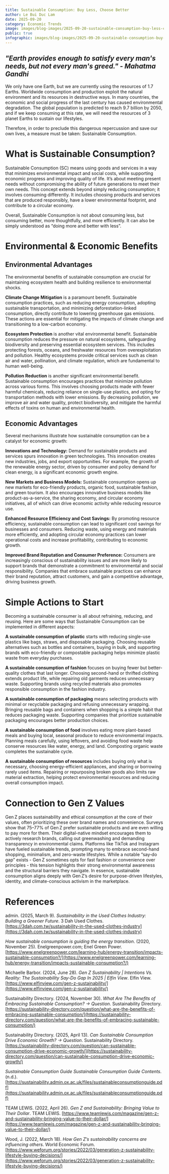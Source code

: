 ```yaml
---
title: Sustainable Consumption: Buy Less, Choose Better
author: Le Bui Duc Lam
date: 2025-09-20
category: Economic Trends
image: images/blog-images/2025-09-20-sustainable-consumption-buy-less-choose-better/post-image.png
public: true
infographic: images/blog-images/2025-09-20-sustainable-consumption-buy-less-choose-better/infographic.png
---
```


## *"Earth provides enough to satisfy every man's needs, but not every man's greed." \- Mahatma Gandhi*

We only have one Earth, but we are currently using the resources of 1.7 Earths. Worldwide consumption and production exploit the natural environment and its resources in destructive ways. In many countries, the economic and social progress of the last century has caused environmental degradation. The global population is predicted to reach 9.7 billion by 2050, and if we keep consuming at this rate, we will need the resources of 3 planet Earths to sustain our lifestyles.

Therefore, in order to preclude this dangerous repercussion and save our own lives, a measure must be taken: Sustainable Consumption.

# What is Sustainable Consumption?

Sustainable Consumption (SC) means using goods and services in a way that minimizes environmental impact and social costs, while supporting economic progress and improving quality of life. It’s about meeting present needs without compromising the ability of future generations to meet their own needs. This concept extends beyond simply reducing consumption; it involves consuming differently. It includes choosing products and services that are produced responsibly, have a lower environmental footprint, and contribute to a circular economy. 

Overall, Sustainable Consumption is not about consuming less, but consuming better, more thoughtfully, and more efficiently. It can also be simply understood as “doing more and better with less”.

# Environmental & Economic Benefits

## Environmental Advantages

The environmental benefits of sustainable consumption are crucial for maintaining ecosystem health and building resilience to environmental shocks. 

**Climate Change Mitigation** is a paramount benefit. Sustainable consumption practices, such as reducing energy consumption, adopting sustainable transportation, and minimizing deforestation-linked consumption, directly contribute to lowering greenhouse gas emissions. These actions are essential for mitigating the impacts of climate change and transitioning to a low-carbon economy.

**Ecosystem Protection** is another vital environmental benefit. Sustainable consumption reduces the pressure on natural ecosystems, safeguarding biodiversity and preserving essential ecosystem services. This includes protecting forests, oceans, and freshwater resources from overexploitation and pollution. Healthy ecosystems provide critical services such as clean air and water, pollination, and climate regulation, which are fundamental to human well-being.

**Pollution Reduction** is another significant environmental benefit. Sustainable consumption encourages practices that minimize pollution across various forms. This involves choosing products made with fewer harmful chemicals, reducing reliance on single-use plastics, and opting for transportation methods with lower emissions. By decreasing pollution, we improve air and water quality, protect biodiversity, and mitigate the harmful effects of toxins on human and environmental health.

## Economic Advantages

Several mechanisms illustrate how sustainable consumption can be a catalyst for economic growth:

**Innovations and Technology:** Demand for sustainable products and services spurs innovation in green technologies. This innovation creates new industries, jobs, and export opportunities. For example, the growth of the renewable energy sector, driven by consumer and policy demand for clean energy, is a significant economic growth engine.

**New Markets and Business Models:** Sustainable consumption opens up new markets for eco-friendly products, organic food, sustainable fashion, and green tourism. It also encourages innovative business models like product-as-a-service, the sharing economy, and circular economy initiatives, all of which can drive economic activity while reducing resource use.

**Enhanced Resource Efficiency and Cost Savings:** By promoting resource efficiency, sustainable consumption can lead to significant cost savings for businesses and consumers. Reducing waste, using energy and materials more efficiently, and adopting circular economy practices can lower operational costs and increase profitability, contributing to economic growth.

**Improved Brand Reputation and Consumer Preference:** Consumers are increasingly conscious of sustainability issues and are more likely to support brands that demonstrate a commitment to environmental and social responsibility. Companies that embrace sustainable practices can enhance their brand reputation, attract customers, and gain a competitive advantage, driving business growth.

# Simple Actions to Start

Becoming a sustainable consumer is all about refraining, reducing, and reusing. Here are some ways that Sustainable Consumption can be implemented in different aspects:

**A sustainable consumption of plastic** starts with reducing single-use plastics like bags, straws, and disposable packaging. Choosing reusable alternatives such as bottles and containers, buying in bulk, and supporting brands with eco-friendly or compostable packaging helps minimize plastic waste from everyday purchases.

**A sustainable consumption of fashion** focuses on buying fewer but better-quality clothes that last longer. Choosing second-hand or thrifted clothing extends product life, while repairing old garments reduces unnecessary waste. Supporting brands using recycled materials also promotes responsible consumption in the fashion industry.

**A sustainable consumption of packaging** means selecting products with minimal or recyclable packaging and refusing unnecessary wrapping. Bringing reusable bags and containers when shopping is a simple habit that reduces packaging waste. Supporting companies that prioritize sustainable packaging encourages better production choices.

**A sustainable consumption of food** involves eating more plant-based meals and buying local, seasonal produce to reduce environmental impacts. Planning meals carefully, using leftovers, and avoiding food waste help conserve resources like water, energy, and land. Composting organic waste completes the sustainable cycle.

**A sustainable consumption of resources** includes buying only what is necessary, choosing energy-efficient appliances, and sharing or borrowing rarely used items. Repairing or repurposing broken goods also limits raw material extraction, helping protect environmental resources and reducing overall consumption impact.

# Connection to Gen Z Values

Gen Z places sustainability and ethical consumption at the core of their values, often prioritizing these over brand names and convenience. Surveys show that 75–77% of Gen Z prefer sustainable products and are even willing to pay more for them. Their digital-native mindset encourages them to actively research brands, calling out greenwashing and demanding transparency in environmental claims. Platforms like TikTok and Instagram have fueled sustainable trends, prompting many to embrace second-hand shopping, minimalism, and zero-waste lifestyles. While a notable “say‑do gap” exists \- Gen Z sometimes opts for fast fashion or convenience over principles \- this tension highlights their strong environmental awareness and the structural barriers they navigate. In essence, sustainable consumption aligns deeply with Gen Z’s desire for purpose-driven lifestyles, identity, and climate-conscious activism in the marketplace.

# References

admin. (2025, March 9). *Sustainability in the Used Clothes Industry: Building a Greener Future*. 3 Dah Used Clothes. [https://3dah.com.tw/sustainability-in-the-used-clothes-industry](https://3dah.com.tw/sustainability-in-the-used-clothes-industry)  

*How sustainable consumption is guiding the energy transition*. (2020, November 25). Enelgreenpower.com; Enel Green Power. [https://www.enelgreenpower.com/learning-hub/energy-transition/impacts-sustainable-consumption?/](https://www.enelgreenpower.com/learning-hub/energy-transition/impacts-sustainable-consumption?/)  

Michaelle Barbor. (2024, June 28). *Gen Z Sustainability | Intentions Vs. Reality: The Sustainability Say-Do Gap In 2025 | Elfin View*. Elfin View. [https://www.elfinview.com/gen-z-sustainability/](https://www.elfinview.com/gen-z-sustainability/)  

Sustainability Directory. (2024, November 30). *What Are The Benefits of Embracing Sustainable Consumption? → Question*. Sustainability Directory. [https://sustainability-directory.com/question/what-are-the-benefits-of-embracing-sustainable-consumption/](https://sustainability-directory.com/question/what-are-the-benefits-of-embracing-sustainable-consumption/)  

Sustainability Directory. (2025, April 13). *Can Sustainable Consumption Drive Economic Growth? → Question*. Sustainability Directory. [https://sustainability-directory.com/question/can-sustainable-consumption-drive-economic-growth/](https://sustainability-directory.com/question/can-sustainable-consumption-drive-economic-growth/)  

*Sustainable Consumption Guide Sustainable Consumption Guide Contents*. (n.d.). [https://sustainability.admin.ox.ac.uk/files/sustainableconsumptionguide.pdf](https://sustainability.admin.ox.ac.uk/files/sustainableconsumptionguide.pdf)  

TEAM LEWIS. (2022, April 26). *Gen Z and Sustainability: Bringing Value to Their Dollar*. TEAM LEWIS. [https://www.teamlewis.com/magazine/gen-z-and-sustainability-bringing-value-to-their-dollar/](https://www.teamlewis.com/magazine/gen-z-and-sustainability-bringing-value-to-their-dollar/)  

Wood, J. (2022, March 18). *How Gen Z’s sustainability concerns are influencing others*. World Economic Forum. [https://www.weforum.org/stories/2022/03/generation-z-sustainability-lifestyle-buying-decisions/](https://www.weforum.org/stories/2022/03/generation-z-sustainability-lifestyle-buying-decisions/)
